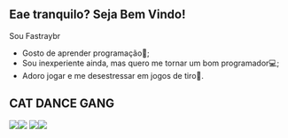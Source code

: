 ## Eae tranquilo? Seja Bem Vindo!

  Sou Fastraybr
  
- Gosto de aprender programação📖;
- Sou inexperiente ainda, mas quero me tornar um bom programador💻;
- Adoro jogar e me desestressar em jogos de tiro🤫.

## CAT DANCE GANG
![](https://media1.tenor.com/m/r0R0N3dI3kIAAAAd/dancing-cat-dance.gif)![](https://media1.tenor.com/m/Sogec38Cj6AAAAAd/oye-we-we.gif)
![](https://media1.tenor.com/m/5BYK-WS0__gAAAAd/cool-fun.gif)![](https://media1.tenor.com/m/0xQEHpFmiJ0AAAAd/cat-dance.gif) 
